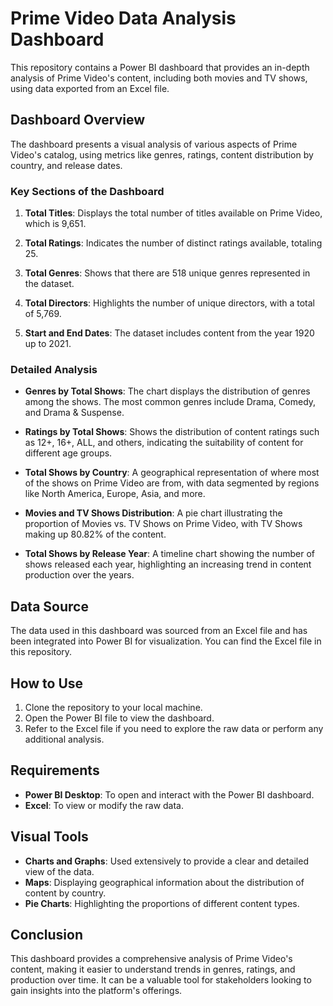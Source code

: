 # Prime Video Data Analysis Dashboard

This repository contains a Power BI dashboard that provides an in-depth analysis of Prime Video's content, including both movies and TV shows, using data exported from an Excel file.

## Dashboard Overview

The dashboard presents a visual analysis of various aspects of Prime Video's catalog, using metrics like genres, ratings, content distribution by country, and release dates.

### Key Sections of the Dashboard

1. **Total Titles**: Displays the total number of titles available on Prime Video, which is 9,651.

2. **Total Ratings**: Indicates the number of distinct ratings available, totaling 25.

3. **Total Genres**: Shows that there are 518 unique genres represented in the dataset.

4. **Total Directors**: Highlights the number of unique directors, with a total of 5,769.

5. **Start and End Dates**: The dataset includes content from the year 1920 up to 2021.

### Detailed Analysis

- **Genres by Total Shows**: The chart displays the distribution of genres among the shows. The most common genres include Drama, Comedy, and Drama & Suspense.

- **Ratings by Total Shows**: Shows the distribution of content ratings such as 12+, 16+, ALL, and others, indicating the suitability of content for different age groups.

- **Total Shows by Country**: A geographical representation of where most of the shows on Prime Video are from, with data segmented by regions like North America, Europe, Asia, and more.

- **Movies and TV Shows Distribution**: A pie chart illustrating the proportion of Movies vs. TV Shows on Prime Video, with TV Shows making up 80.82% of the content.

- **Total Shows by Release Year**: A timeline chart showing the number of shows released each year, highlighting an increasing trend in content production over the years.

## Data Source

The data used in this dashboard was sourced from an Excel file and has been integrated into Power BI for visualization. You can find the Excel file in this repository.

## How to Use

1. Clone the repository to your local machine.
2. Open the Power BI file to view the dashboard.
3. Refer to the Excel file if you need to explore the raw data or perform any additional analysis.

## Requirements

- **Power BI Desktop**: To open and interact with the Power BI dashboard.
- **Excel**: To view or modify the raw data.

## Visual Tools

- **Charts and Graphs**: Used extensively to provide a clear and detailed view of the data.
- **Maps**: Displaying geographical information about the distribution of content by country.
- **Pie Charts**: Highlighting the proportions of different content types.

## Conclusion

This dashboard provides a comprehensive analysis of Prime Video's content, making it easier to understand trends in genres, ratings, and production over time. It can be a valuable tool for stakeholders looking to gain insights into the platform's offerings.


